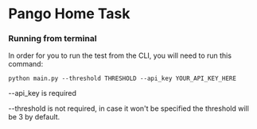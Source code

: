 # Pango Home Task

### Running from terminal

In order for you to run the test from the CLI, you will need to run this command:

```
python main.py --threshold THRESHOLD --api_key YOUR_API_KEY_HERE 
```
--api_key is required

--threshold is not required, in case it won't be specified the threshold will be 3 by default. 